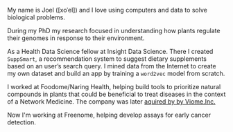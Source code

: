 

My name is Joel ([xoˈel]) and I love using computers and data to solve biological problems.

During my PhD my research focused in understanding how plants regulate their genomes in response to their environment. 

As a Health Data Science fellow at Insight Data Science. There I created `SuppSmart`, a recommendation system to suggest dietary supplements based on an user’s search query. I mined data from the Internet to create my own dataset and build an app by training a `word2vec` model from scratch.

I worked at Foodome/Naring Health, helping build tools to prioritize natural compounds in plants that could be beneficial to treat diseases in the context of a Network Medicine. The company was later [aquired by by Viome.Inc.](https://www.prnewswire.com/news-releases/viome-acquires-naring-health-to-further-its-lead-in-personalized-nutrition-and-longevity-301975499.html)

Now I'm working at Freenome, helping develop assays for early cancer detection.


<!-- Write your biography here. Tell the world about yourself. Link to your favorite [subreddit](http://reddit.com). You can put a picture in, too. The code is already in, just name your picture `prof_pic.jpg` and put it in the `img/` folder.

Put your address / P.O. box / other info right below your picture. You can also disable any these elements by editing `profile` property of the YAML header of your `_pages/about.md`. Edit `_bibliography/papers.bib` and Jekyll will render your [publications page](/al-folio/publications/) automatically.

Link to your social media connections, too. This theme is set up to use [Font Awesome icons](https://fontawesome.com/) and [Academicons](https://jpswalsh.github.io/academicons/), like the ones below. Add your Facebook, Twitter, LinkedIn, Google Scholar, or just disable all of them. -->


